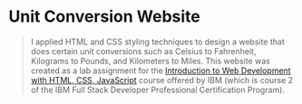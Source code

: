 # Unit Conversion Website

> I applied HTML and CSS styling techniques to design a website that does certain unit conversions 
  such as Celsius to Fahrenheit, Kilograms to Pounds, and Kilometers to Miles. This website was 
  created as a lab assignment for the [Introduction to Web Development with HTML, CSS, JavaScript](https://www.coursera.org/professional-certificates/ibm-full-stack-cloud-developer) 
  course offered by IBM (which is course 2 of the IBM Full Stack Developer Professional Certification Program).
